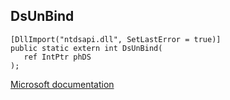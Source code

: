 ## DsUnBind

```
[DllImport("ntdsapi.dll", SetLastError = true)]
public static extern int DsUnBind(
   ref IntPtr phDS
);
```

[Microsoft documentation](TODO)

